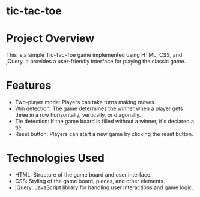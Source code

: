 # tic-tac-toe

# Project Overview
This is a simple Tic-Tac-Toe game implemented using HTML, CSS, and jQuery. It provides a user-friendly interface for playing the classic game.

# Features
* Two-player mode: Players can take turns making moves.
* Win detection: The game determines the winner when a player gets three in a row horizontally, vertically, or diagonally.
* Tie detection: If the game board is filled without a winner, it's declared a tie.
* Reset button: Players can start a new game by clicking the reset button.
# Technologies Used
* HTML: Structure of the game board and user interface.
* CSS: Styling of the game board, pieces, and other elements.
* jQuery: JavaScript library for handling user interactions and game logic.
